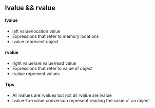 ## lvalue && rvalue

#### lvalue
* left value/location value
* Expressions that refer to memory locations
* lvalue represent object

#### rvalue
* right value/are value/read value
* Expressions that refer to value of object
* rvalue represent values

#### Tips
* All lvalues are rvalues but not all rvalue are lvalue
* lvalue-to-rvalue conversion represent reading the value of an object